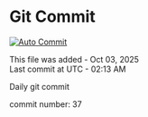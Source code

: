 # Git Commit
[![Auto Commit](https://github.com/alorup/active/actions/workflows/main.yml/badge.svg)](https://github.com/alorup/active/actions/workflows/main.yml)

This file was added - Oct 03, 2025  
Last commit at UTC - 02:13 AM

Daily git commit

commit number: 37
